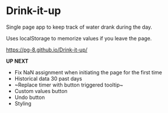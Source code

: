 # Drink-it-up
Single page app to keep track of water drank during the day.

Uses localStorage to memorize values if you leave the page.

https://pg-8.github.io/Drink-it-up/

**UP NEXT**

- Fix NaN assignment when initiating the page for the first time
- Historical data 30 past days
- ~Replace timer with button triggered tooltip~
- Custom values button
- Undo button
- Styling
